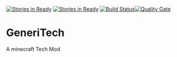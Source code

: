 [![Stories in Ready](https://badge.waffle.io/AlgorithmicsAnonymous/generitech.png?label=ready&title=Ready)](https://waffle.io/AlgorithmicsAnonymous/generitech)
[![Stories in Ready](https://badge.waffle.io/AlgorithmicsAnonymous/generitech.png?label=ready&title=Ready)](https://waffle.io/AlgorithmicsAnonymous/generitech)
[![Build Status](http://ci.seanlatimer.co.uk/app/rest/builds/buildType:AlgorithmicsAnonymous_Generitech_NightlyBuilds/statusIcon)](http://ci.seanlatimer.co.uk/viewType.html?buildTypeId=AlgorithmicsAnonymous_Generitech_NightlyBuilds)[![Quality Gate](http://sonar.seanlatimer.co.uk/api/badges/gate?key=Generitech:develop)](http://sonar.seanlatimer.co.uk/dashboard/index/Generitech:develop)

# GeneriTech
A minecraft Tech Mod
